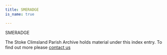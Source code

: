 ```yaml
---
title: SMERADGE
is_name: true

---
```


SMERADGE


The Stoke Climsland Parish Archive holds material under this index entry. To find out more please [contact us](/contact/)
